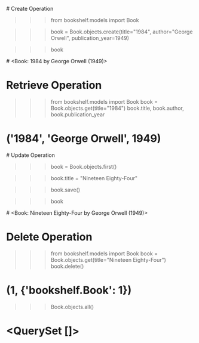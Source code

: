 \# Create Operation



>>> from bookshelf.models import Book

>>> book = Book.objects.create(title="1984", author="George Orwell", publication\_year=1949)

>>> book

\# <Book: 1984 by George Orwell (1949)>



# Retrieve Operation

>>> from bookshelf.models import Book
>>> book = Book.objects.get(title="1984")
>>> book.title, book.author, book.publication_year
# ('1984', 'George Orwell', 1949)




\# Update Operation



>>> book = Book.objects.first()

>>> book.title = "Nineteen Eighty-Four"

>>> book.save()

>>> book

\# <Book: Nineteen Eighty-Four by George Orwell (1949)>



# Delete Operation

>>> from bookshelf.models import Book
>>> book = Book.objects.get(title="Nineteen Eighty-Four")
>>> book.delete()
# (1, {'bookshelf.Book': 1})
>>> Book.objects.all()
# <QuerySet []>



